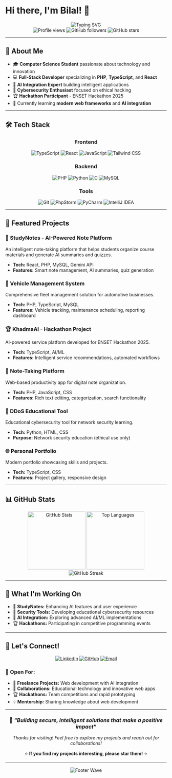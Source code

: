 # Hi there, I'm Bilal! 👋

<div align="center">
  <img src="https://readme-typing-svg.herokuapp.com?font=Fira+Code&pause=1000&color=2E97F7&center=true&vCenter=true&width=500&lines=Computer+Science+Student;Full-Stack+Web+Developer;AI+Integration+Specialist;Cybersecurity+Enthusiast" alt="Typing SVG" />
</div>

<div align="center">
  <img src="https://komarev.com/ghpvc/?username=Bilal-XQ&color=blueviolet&style=flat-square&label=Profile+Views" alt="Profile views" />
  <img src="https://img.shields.io/github/followers/Bilal-XQ?style=flat-square&color=blueviolet" alt="GitHub followers" />
  <img src="https://img.shields.io/github/stars/Bilal-XQ?style=flat-square&color=blueviolet" alt="GitHub stars" />
</div>

---

## 🚀 About Me

- 🎓 **Computer Science Student** passionate about technology and innovation
- 💻 **Full-Stack Developer** specializing in **PHP**, **TypeScript**, and **React**
- 🤖 **AI Integration Expert** building intelligent applications
- 🔐 **Cybersecurity Enthusiast** focused on ethical hacking
- 🏆 **Hackathon Participant** - ENSET Hackathon 2025
- 🌱 Currently learning **modern web frameworks** and **AI integration**

---

## 🛠️ Tech Stack

<div align="center">

### Frontend
![TypeScript](https://img.shields.io/badge/TypeScript-007ACC?style=for-the-badge&logo=typescript&logoColor=white)
![React](https://img.shields.io/badge/React-20232A?style=for-the-badge&logo=react&logoColor=61DAFB)
![JavaScript](https://img.shields.io/badge/JavaScript-F7DF1E?style=for-the-badge&logo=javascript&logoColor=black)
![Tailwind CSS](https://img.shields.io/badge/Tailwind_CSS-38B2AC?style=for-the-badge&logo=tailwind-css&logoColor=white)

### Backend
![PHP](https://img.shields.io/badge/PHP-777BB4?style=for-the-badge&logo=php&logoColor=white)
![Python](https://img.shields.io/badge/Python-3776AB?style=for-the-badge&logo=python&logoColor=white)
![C](https://img.shields.io/badge/C-00599C?style=for-the-badge&logo=c&logoColor=white)
![MySQL](https://img.shields.io/badge/MySQL-005C84?style=for-the-badge&logo=mysql&logoColor=white)

### Tools
![Git](https://img.shields.io/badge/Git-F05032?style=for-the-badge&logo=git&logoColor=white)
![PhpStorm](https://img.shields.io/badge/PhpStorm-143?style=for-the-badge&logo=phpstorm&logoColor=black&color=black&labelColor=darkorchid)
![PyCharm](https://img.shields.io/badge/PyCharm-143?style=for-the-badge&logo=pycharm&logoColor=black&color=black&labelColor=green)
![IntelliJ IDEA](https://img.shields.io/badge/IntelliJ_IDEA-000000.svg?style=for-the-badge&logo=intellij-idea&logoColor=white)

</div>

---

## 🎯 Featured Projects

### 🧠 StudyNotes - AI-Powered Note Platform
An intelligent note-taking platform that helps students organize course materials and generate AI summaries and quizzes.
- **Tech:** React, PHP, MySQL, Gemini API
- **Features:** Smart note management, AI summaries, quiz generation

### 🚗 Vehicle Management System
Comprehensive fleet management solution for automotive businesses.
- **Tech:** PHP, TypeScript, MySQL
- **Features:** Vehicle tracking, maintenance scheduling, reporting dashboard

### 🏆 KhadmaAI - Hackathon Project
AI-powered service platform developed for ENSET Hackathon 2025.
- **Tech:** TypeScript, AI/ML
- **Features:** Intelligent service recommendations, automated workflows

### 📝 Note-Taking Platform
Web-based productivity app for digital note organization.
- **Tech:** PHP, JavaScript, CSS
- **Features:** Rich text editing, categorization, search functionality

### 🔐 DDoS Educational Tool
Educational cybersecurity tool for network security learning.
- **Tech:** Python, HTML, CSS
- **Purpose:** Network security education (ethical use only)

### 🌐 Personal Portfolio
Modern portfolio showcasing skills and projects.
- **Tech:** TypeScript, CSS
- **Features:** Project gallery, responsive design

---

## 📊 GitHub Stats

<div align="center">
  <img height="180em" src="https://github-readme-stats.vercel.app/api?username=Bilal-XQ&show_icons=true&theme=tokyonight&hide_border=true&count_private=true" alt="GitHub Stats" />
  <img height="180em" src="https://github-readme-stats.vercel.app/api/top-langs/?username=Bilal-XQ&layout=compact&theme=tokyonight&hide_border=true" alt="Top Languages" />
</div>

<div align="center">
  <img src="https://github-readme-streak-stats.herokuapp.com/?user=Bilal-XQ&theme=tokyonight&hide_border=true" alt="GitHub Streak" />
</div>

---

## 🎯 What I'm Working On

- 🧠 **StudyNotes:** Enhancing AI features and user experience
- 🔐 **Security Tools:** Developing educational cybersecurity resources
- 🤖 **AI Integration:** Exploring advanced AI/ML implementations
- 🏆 **Hackathons:** Participating in competitive programming events

---

## 🤝 Let's Connect!

<div align="center">

[![LinkedIn](https://img.shields.io/badge/LinkedIn-0077B5?style=for-the-badge&logo=linkedin&logoColor=white)](https://www.linkedin.com/in/bilalelazzam)
[![GitHub](https://img.shields.io/badge/GitHub-100000?style=for-the-badge&logo=github&logoColor=white)](https://github.com/Bilal-XQ)
[![Email](https://img.shields.io/badge/Email-D14836?style=for-the-badge&logo=gmail&logoColor=white)](mailto:bilalelazzam.dev@gmail.com)

</div>

### 💼 Open For:
- 🚀 **Freelance Projects:** Web development with AI integration
- 🤝 **Collaborations:** Educational technology and innovative web apps
- 🏆 **Hackathons:** Team competitions and rapid prototyping
- 💡 **Mentorship:** Sharing knowledge about web development

---

<div align="center">

### 💭 *"Building secure, intelligent solutions that make a positive impact"*

*Thanks for visiting! Feel free to explore my projects and reach out for collaborations!*

⭐ **If you find my projects interesting, please star them!** ⭐

</div>

---

<div align="center">
  <img src="https://capsule-render.vercel.app/api?type=waving&color=2E97F7&height=100&section=footer" alt="Footer Wave" />
</div>
